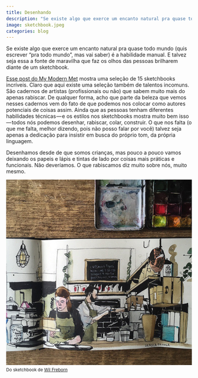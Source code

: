 ```yaml
---
title: Desenhando
description: "Se existe algo que exerce um encanto natural pra quase todo mundo é a habilidade manual."
image: sketchbook.jpeg
categories: blog
---
```


Se existe algo que exerce um encanto natural pra quase todo mundo (quis escrever “pra todo mundo”, mas vai saber) é a habilidade manual. E talvez seja essa a fonte de maravilha que faz os olhos das pessoas brilharem diante de um sketchbook.

[Esse post do My Modern Met](http://mymodernmet.com/beautiful-sketchbooks/) mostra uma seleção de 15 sketchbooks incríveis. Claro que aqui existe uma seleção também de talentos incomuns. São cadernos de artistas (profissionais ou não) que sabem muito mais do apenas rabiscar. De qualquer forma, acho que parte da beleza que vemos nesses cadernos vem do fato de que podemos nos colocar como autores potenciais de coisas assim. Ainda que as pessoas tenham diferentes habilidades técnicas — e os estilos nos sketchbooks mostra muito bem isso — todos nós podemos desenhar, rabiscar, colar, construir. O que nos falta (o que me falta, melhor dizendo, pois não posso falar por você) talvez seja apenas a dedicação para insistir em busca do próprio tom, da própria linguagem.

Desenhamos desde de que somos crianças, mas pouco a pouco vamos deixando os papeis e lápis e tintas de lado por coisas mais práticas e funcionais. Não deveríamos. O que rabiscamos diz muito sobre nós, muito mesmo.

<img src="/assets/images/sketchbook.jpeg">
<small>Do sketchbook de <a href="https://www.flickr.com/photos/ghostschool/25995898492/">Wil Freborn</a></small>
